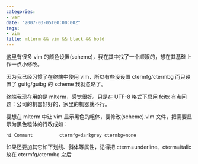 ```yaml
---
categories:
- var
date: "2007-03-05T00:00:00Z"
tags:
- vim
title: mlterm && vim && black && bold
---
```


[这里](http://www.cs.cmu.edu/~maverick/VimColorSchemeTest/)有很多 vim 的颜色设置(scheme)，我在其中找了一个顺眼的，想在其基础上作一点小修改。

因为我已经习惯了在终端中使用 vim，所以有些没设置 ctermfg/ctermbg 而只设置了 guifg/guibg 的 scheme 我就忽略了。

终端我现在用的是 mlterm，感觉很好。只是在 UTF-8 格式下启用 fcitx 有点问题：公司的机器好好的，家里的机器就不行。

要想在 mlterm 中让 vim 显示黑色的粗体，要修改(scheme).vim 文件，把需要显示为黑色粗体的行改成如：

    hi Comment          ctermfg=darkgrey ctermbg=none

如果还要加其它如下划线、斜体等属性，记得把 cterm=underline、cterm=italic 放在 ctermfg/ctermbg 之后
